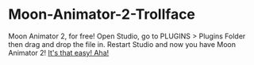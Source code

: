 # Moon-Animator-2-Trollface
Moon Animator 2, for free!
Open Studio, go to PLUGINS > Plugins Folder then drag and drop the file in. Restart Studio and now you have Moon Animator 2! [It's that easy! Aha!](https://github.com/user-attachments/assets/ff6c73d0-fa9b-4839-9e61-5a8b0c68c3dc)
